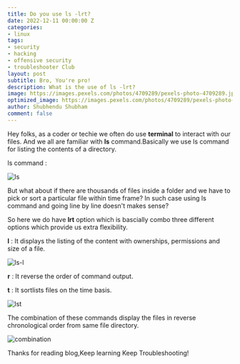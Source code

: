 ```yaml
---
title: Do you use ls -lrt?
date: 2022-12-11 00:00:00 Z
categories:
- linux
tags:
- security
- hacking
- offensive security
- troubleshooter Club
layout: post
subtitle: Bro, You're pro!
description: What is the use of ls -lrt?
image: https://images.pexels.com/photos/4709289/pexels-photo-4709289.jpeg?auto=compress&cs=tinysrgb&w=1260&h=750&dpr=1
optimized_image: https://images.pexels.com/photos/4709289/pexels-photo-4709289.jpeg?auto=compress&cs=tinysrgb&w=1260&h=750&dpr=1
author: Shubhendu Shubham
comment: false
---
```


Hey folks, as a coder or techie we often do use **terminal** to interact with our files. And we all are familiar with **ls** command.Basically we use ls command for listing the contents of a directory.

ls command : 

![ls](https://res.cloudinary.com/hugs4bugs/image/upload/v1670738418/linux/1_ig8j6w.png)



But what about if there are thousands of files inside a folder and we have to pick or sort a particular file within time frame? In such case using ls command and going line by line doesn't makes sense?

So here we do have **lrt** option which is bascially combo three different options which provide us extra flexibility.

**l** : It displays the listing of the content with ownerships, permissions and size of a file.

![ls-l](https://res.cloudinary.com/hugs4bugs/image/upload/v1670738419/linux/2_obmj3k.png)

**r** : It reverse the order of command output.


**t** : It sortlists files on the time basis.

![lst](https://res.cloudinary.com/hugs4bugs/image/upload/v1670738419/linux/3_rbz6jg.png)


The combination of these commands display the files in reverse chronological order from same file directory.

![combination](https://res.cloudinary.com/hugs4bugs/image/upload/v1670738419/linux/4_mtgrlw.png)





Thanks for reading blog,Keep learning Keep Troubleshooting!